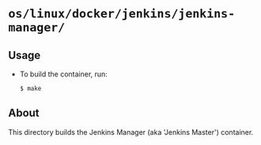 # `os/linux/docker/jenkins/jenkins-manager/`

## Usage
 - To build the container, run:
   ```bash
   $ make
   ```

## About

This directory builds the Jenkins Manager (aka 'Jenkins Master') container.
